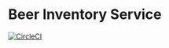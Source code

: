 # Beer Inventory Service
[![CircleCI](https://circleci.com/gh/hmnshgpt455/beer-order-service.svg?style=svg&circle-token=ccc2fedd969dc816849e762e57c48caddfabe768)](<LINK>)

